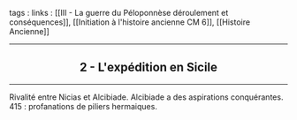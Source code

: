 tags : 
links : [[III - La guerre du Péloponnèse  déroulement et conséquences]], [[Initiation à l'histoire ancienne CM 6]], [[Histoire Ancienne]]

****

<h2 style="text-align: center;"> 2 - L'expédition en Sicile </h2>

****

Rivalité entre Nicias et Alcibiade. Alcibiade a des aspirations conquérantes. 
415 : profanations de piliers hermaiques.